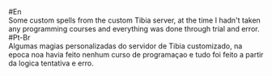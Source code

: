#En<Br>
Some custom spells from the custom Tibia server, at the time I hadn't taken any programming courses and everything was done through trial and error.<Br>
#Pt-Br<Br>
Algumas magias personalizadas do servidor de Tibia customizado, na epoca noa havia feito nenhum curso de programaçao e tudo foi feito a partir da logica tentativa e erro.<Br>
